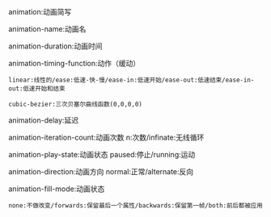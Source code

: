 
animation:动画简写 

animation-name:动画名

animation-duration:动画时间

animation-timing-function:动作（缓动）  

	linear:线性的/ease:低速-快-慢/ease-in:低速开始/ease-out:低速结束/ease-in-out:低速开始和结束

	cubic-bezier:三次贝塞尔曲线函数(0,0,0,0)

animation-delay:延迟

animation-iteration-count:动画次数 n:次数/infinate:无线循环

animation-play-state:动画状态  paused:停止/running:运动

animation-direction:动画方向   normal:正常/alternate:反向

animation-fill-mode:动画状态   

	none:不做改变/forwards:保留最后一个属性/backwards:保留第一帧/both:前后都被应用